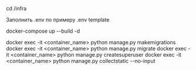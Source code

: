 cd /infra

Заполнить .env по примеру .env template


docker-compose up --build -d
 
docker exec  -it <container_name> python manage.py makemigrations 
docker exec -it <container_name> python manage.py migrate 
docker exec -it <container_name> python manage.py createsuperuser 
docker exec -it <container_name> python manage.py collectstatic --no-input